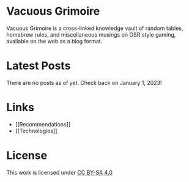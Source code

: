 # Vacuous Grimoire

Vacuous Grimoire is a cross-linked knowledge vault of random tables, homebrew rules, and miscellaneous musings on OSR style gaming, available on the web as a blog format.

# Latest Posts

There are no posts as of yet. Check back on January 1, 2023!

# Links

- [[Recommendations]]
- [[Technologies]]

# License

This work is licensed under [CC BY-SA 4.0](http://creativecommons.org/licenses/by-sa/4.0)